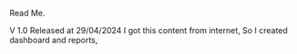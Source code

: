 Read Me.

V 1.0
Released at 29/04/2024
I got this content from internet,
So I created dashboard and reports,
